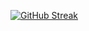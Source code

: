 [![GitHub Streak](https://streak-stats.demolab.com?user=illbeyourdream&theme=dark&locale=ko&date_format=%5BY.%5Dn.j&exclude_days=Sun%2CSat)](https://git.io/streak-stats)
